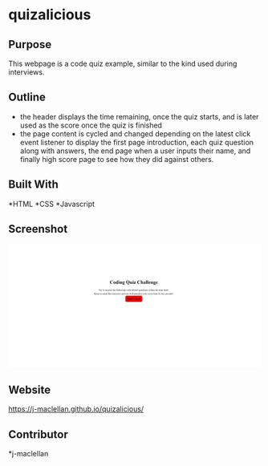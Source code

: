 # quizalicious

## Purpose
This webpage is a code quiz example, similar to the kind used during interviews.

## Outline
* the header displays the time remaining, once the quiz starts, and is later used as the score once the quiz is finished
* the page content is cycled and changed depending on the latest click event listener to display the first page introduction, each quiz question along with answers, the end page when a user inputs their name, and finally high score page to see how they did against others.

## Built With 
*HTML
*CSS
*Javascript

## Screenshot
![This is the page](./assets/images/READMEIMG.jpg)
## Website
https://j-maclellan.github.io/quizalicious/

## Contributor
*j-maclellan